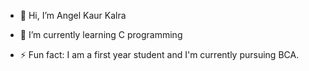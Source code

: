 - 👋 Hi, I’m Angel Kaur Kalra
  
- 🌱 I’m currently learning C programming
  


- ⚡ Fun fact: I am a first year student and I'm currently pursuing BCA.

<!---
AngelKalra06/AngelKalra06 is a ✨ special ✨ repository because its `README.md` (this file) appears on your GitHub profile.
You can click the Preview link to take a look at your changes.
--->

